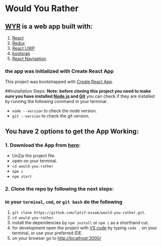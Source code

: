 # Would You Rather
## [WYR](https://github.com/latif-essam/would-you-rather.git) is a web app built with:
1. [React](https://reactjs.org/)
2. [Redux](http://redux.js.org/)
3. [React UWP](https://www.react-uwp.com/)
4. [bootsrap](https://getbootstrap.com/)
5. [React Navigation](https://reactrouter.com/web/guides/quick-start)

### the app was initialized with Create React App
This project was bootstrapped with [Create React App](https://github.com/facebook/create-react-app).

##Installation Steps:
**Note:**
**before cloning this project you need to make sure you have installed [Node.js](https://nodejs.org/en/) and [Git](https://git-scm.com/downloads)**
you can check if they are installed by running the following command in your terminal.
* ` node --version ` to check the node version.
* ` git --version ` to check the git version.


## You have 2 options to get the App Working: 
### 1. Download the App from [here](https://github.com/latif-essam/would-you-rather/archive/main.zip):
* UnZip the project file.
* open on your terminal.
* `cd would-you-rather`
* `npm i`
* `npm start`


### 2. Clone the repo by following the next steps:

### in your `terminal`, `cmd`, or `git bash` do the following
1. `git clone https://github.com/latif-essam/would-you-rather.git`.
2. `cd would-you-rather`.
3. install the dependencies by `npm install` or `npm i` as a shorthand cut.
4. for development open the project with [VS code](https://code.visualstudio.com/) by typing `code .` on your terminal, or use your preferred IDE.
5. on your browser go to [http://localhost:3000/](http://localhost:3000/)

